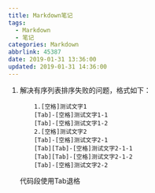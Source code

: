 ```yaml
---
title: Markdown笔记
tags:
  - Markdown
  - 笔记
categories: Markdown
abbrlink: 45387
date: 2019-01-31 13:36:00
updated: 2019-01-31 14:36:00
---
```


1. 解决有序列表排序失败的问题，格式如下：<escape><!-- more --></escape>
    ```angular2html
        1.[空格]测试文字1 
        [Tab]-[空格]测试文字1-1 
        [Tab]-[空格]测试文字1-2 
        2.[空格]测试文字2 
        [Tab]-[空格]测试文字2-1 
        [Tab][Tab]-[空格]测试文字2-1-1 
        [Tab][Tab]-[空格]测试文字2-1-2 
        [Tab]-[空格]测试文字2-2
    ```
    代码段使用Tab退格